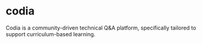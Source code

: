 # codia
Codia is a community-driven technical Q&amp;A platform, specifically tailored to support curriculum-based learning. 
